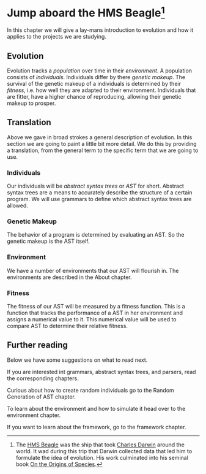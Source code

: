 # Jump aboard the HMS Beagle[^beagle]
In this chapter we will give a lay-mans introduction to evolution and how it
applies to the projects we are studying.

## Evolution
Evolution tracks a *population* over time in their *environment*. A population
consists of *individuals*. Individuals differ by there *genetic makeup*.
The survival of the genetic makeup of a individuals is determined by their
*fitness*, i.e. how well they are adapted to their environment. Individuals that
are fitter, have a higher chance of reproducing, allowing their genetic makeup
to prosper.

## Translation
Above we gave in broad strokes a general description of evolution. In this
section we are going to paint a little bit more detail. We do this by providing
a translation, from the general term to the specific term that we are going to
use.

### Individuals
Our individuals will be _abstract syntax trees_ or _AST_ for short. Abstract
syntax trees are a means to accurately describe the structure of a certain
program. We will use grammars to define which abstract syntax trees are allowed.

### Genetic Makeup
The behavior of a program is determined by evaluating an AST. So the genetic
makeup is the AST itself.

### Environment
We have a number of environments that our AST will flourish in. The environments
are described in the About chapter.

### Fitness
The fitness of our AST will be measured by a fitness function. This is a
function that tracks the performance of a AST in her environment and assigns a
numerical value to it. This numerical value will be used to compare AST to
determine their relative fitness. 

## Further reading
Below we have some suggestions on what to read next.

If you are interested int grammars, abstract syntax trees, and parsers, read the
corresponding chapters.

Curious about how to create random individuals go to the Random Generation of
AST chapter. 

To learn about the environment and how to simulate it head over to the
environment chapter.

If you want to learn about the framework, go to the framework chapter.

[^beagle]: The [HMS Beagle](https://en.wikipedia.org/wiki/HMS_Beagle) was the
    ship that took
    [Charles Darwin](https://en.wikipedia.org/wiki/Charles_Darwin) around the
    world. It wad during this trip that Darwin collected data that led him to
    formulate the idea of evolution. His work culminated into his seminal book
    [On the Origins of Species](https://en.wikipedia.org/wiki/On_the_Origin_of_Species).
